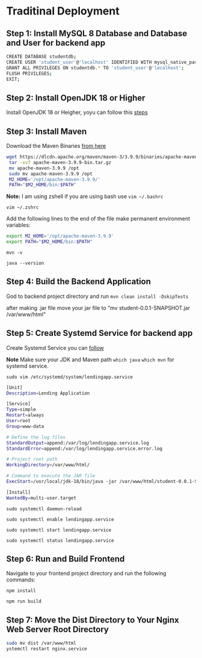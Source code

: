 

# Traditinal Deployment


## Step 1: Install MySQL 8 Database and Database and User for backend app


```bash
CREATE DATABASE studentdb;
CREATE USER 'student_user'@'localhost' IDENTIFIED WITH mysql_native_password BY 'Nasir#4321';
GRANT ALL PRIVILEGES ON studentdb.* TO 'student_user'@'localhost';
FLUSH PRIVILEGES;
EXIT;
```

## Step 2: Install OpenJDK 18 or Higher

Install OpenJDK 18 or Heigher, yoyu can follow this [steps](https://github.com/nasirnjs/LinuxOpsHub/blob/main/install-OpenJDK.md)

## Step 3: Install Maven

Download the Maven Binaries [from here](https://dlcdn.apache.org/maven/maven-3/3.9.9/binaries/apache-maven-3.9.9-bin.tar.gz)

```bash
wget https://dlcdn.apache.org/maven/maven-3/3.9.9/binaries/apache-maven-3.9.9-bin.tar.gz
 tar -xvf apache-maven-3.9.9-bin.tar.gz
 mv apache-maven-3.9.9 /opt
 sudo mv apache-maven-3.9.9 /opt
 M2_HOME='/opt/apache-maven-3.9.9/'
 PATH="$M2_HOME/bin:$PATH"
```
**Note:** I am using zshell if you are using bash use `vim ~/.bashrc`

`vim ~/.zshrc`

Add the following lines to the end of the file make permanent environment variables:

```bash
export M2_HOME='/opt/apache-maven-3.9.9'
export PATH="$M2_HOME/bin:$PATH"
```

`mvn -v` 

`java --version`


## Step 4: Build the Backend Application

God to backend project directory and run `mvn clean install -DskipTests`

after making .jar file move your jar file to  "mv student-0.0.1-SNAPSHOT.jar /var/www/html"


## Step 5: Create Systemd Service for backend app

Create Systemd Service you can [follow](https://github.com/nasirnjs/LinuxOpsHub/blob/main/create_systemd_service.md)

**Note** Make sure your JDK and Maven path `which java` `which mvn` for systemd service.

`sudo vim /etc/systemd/system/lendingapp.service`

```bash
[Unit]
Description=Lending Application

[Service]
Type=simple
Restart=always
User=root
Group=www-data

# Define the log files
StandardOutput=append:/var/log/lendingapp.service.log
StandardError=append:/var/log/lendingapp.service.error.log

# Project root path
WorkingDirectory=/var/www/html/

# Command to execute the JAR file
ExecStart=/usr/local/jdk-18/bin/java -jar /var/www/html/student-0.0.1-SNAPSHOT.jar

[Install]
WantedBy=multi-user.target

```

`sudo systemctl daemon-reload`

`sudo systemctl enable lendingapp.service`

`sudo systemctl start lendingapp.service`

`sudo systemctl status lendingapp.service`


## Step 6: Run and Build Frontend
Navigate to your frontend project directory and run the following commands:


`npm install`

`npm run build`



## Step 7: Move the Dist Directory to Your Nginx Web Server Root Directory

```bash
sudo mv dist /var/www/html
ystemctl restart nginx.service
```

